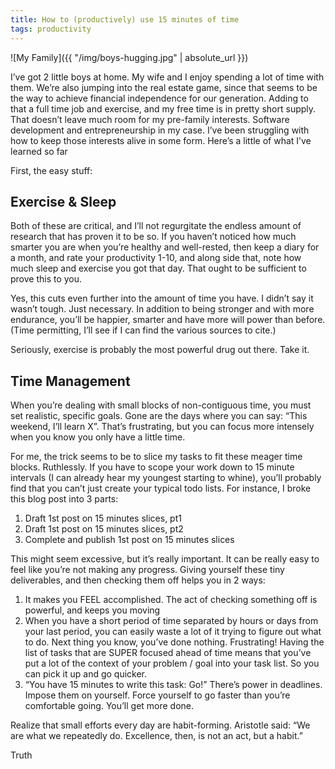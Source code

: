 ```yaml
---
title: How to (productively) use 15 minutes of time
tags: productivity
---
```

![My Family]({{ "/img/boys-hugging.jpg" | absolute_url }})

I’ve got 2 little boys at home.  My wife and I enjoy spending a lot of time with them.  We’re also jumping into the real estate game, since that seems to be the way to achieve financial independence for our generation.  Adding to that a full time job and exercise, and my free time is in pretty short supply.
That doesn’t leave much room for my pre-family interests. Software development and entrepreneurship in my case. I’ve been struggling with how to keep those interests alive in some form. Here’s a little of what I’ve learned so far

First, the easy stuff:

## Exercise & Sleep

Both of these are critical, and I’ll not regurgitate the endless amount of research that has proven it to be so. If you haven’t noticed how much smarter you are when you’re healthy and well-rested, then keep a diary for a month, and rate your productivity 1-10, and along side that, note how much sleep and exercise you got that day. That ought to be sufficient to prove this to you.

Yes, this cuts even further into the amount of time you have. I didn’t say it wasn’t tough. Just necessary. In addition to being stronger and with more endurance, you’ll be happier, smarter and have more will power than before. (Time permitting, I’ll see if I can find the various sources to cite.)

Seriously, exercise is probably the most powerful drug out there. Take it.

## Time Management

When you’re dealing with small blocks of non-contiguous time, you must set realistic, specific goals.  Gone are the days where you can say: “This weekend, I’ll learn X”.  That’s frustrating, but you can focus more intensely when you know you only have a little time.

For me, the trick seems to be to slice my tasks to fit these meager time blocks.  Ruthlessly. If you have to scope your work down to 15 minute intervals (I can already hear my youngest starting to whine), you’ll probably find that you can’t just create your typical todo lists. For instance, I broke this blog post into 3 parts:

1. Draft 1st post on 15 minutes slices, pt1
2. Draft 1st post on 15 minutes slices, pt2
3. Complete and publish 1st post on 15 minutes slices

This might seem excessive, but it’s really important.  It can be really easy to feel like you’re not making any progress.  Giving yourself these tiny deliverables, and then checking them off helps you in 2 ways:

1. It makes you FEEL accomplished. The act of checking something off is powerful, and keeps you moving
2. When you have a short period of time separated by hours or days from your last period, you can easily waste a lot of it trying to figure out what to do. Next thing you know, you’ve done nothing. Frustrating! Having the list of tasks that are SUPER focused ahead of time means that you’ve put a lot of the context of your problem / goal into your task list. So you can pick it up and go quicker.
3. “You have 15 minutes to write this task: Go!”  There’s power in deadlines.  Impose them on yourself.  Force yourself to go faster than you’re comfortable going.  You’ll get more done.

Realize that small efforts every day are habit-forming.  Aristotle said: “We are what we repeatedly do. Excellence, then, is not an act, but a habit.”

Truth

